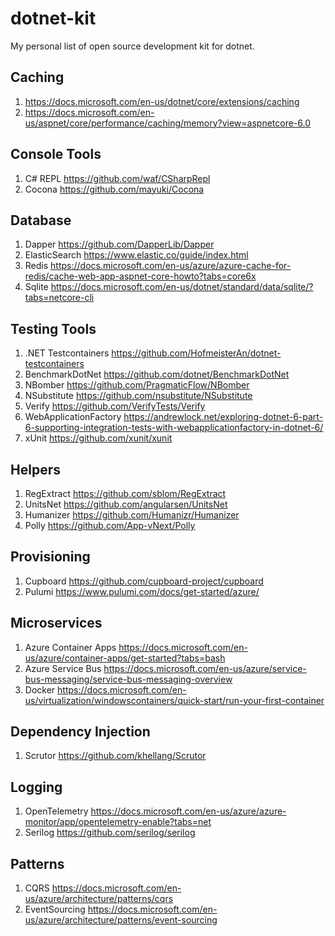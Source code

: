 # dotnet-kit

My personal list of open source development kit for dotnet. 

## Caching
1. https://docs.microsoft.com/en-us/dotnet/core/extensions/caching
2. https://docs.microsoft.com/en-us/aspnet/core/performance/caching/memory?view=aspnetcore-6.0

## Console Tools
1. C# REPL https://github.com/waf/CSharpRepl
2. Cocona https://github.com/mayuki/Cocona

## Database
1. Dapper https://github.com/DapperLib/Dapper
2. ElasticSearch https://www.elastic.co/guide/index.html
3. Redis https://docs.microsoft.com/en-us/azure/azure-cache-for-redis/cache-web-app-aspnet-core-howto?tabs=core6x
4. Sqlite https://docs.microsoft.com/en-us/dotnet/standard/data/sqlite/?tabs=netcore-cli

## Testing Tools
1. .NET Testcontainers https://github.com/HofmeisterAn/dotnet-testcontainers
2. BenchmarkDotNet https://github.com/dotnet/BenchmarkDotNet
3. NBomber https://github.com/PragmaticFlow/NBomber
4. NSubstitute https://github.com/nsubstitute/NSubstitute
5. Verify https://github.com/VerifyTests/Verify
6. WebApplicationFactory https://andrewlock.net/exploring-dotnet-6-part-6-supporting-integration-tests-with-webapplicationfactory-in-dotnet-6/
7. xUnit https://github.com/xunit/xunit

## Helpers
1. RegExtract https://github.com/sblom/RegExtract
2. UnitsNet https://github.com/angularsen/UnitsNet
3. Humanizer https://github.com/Humanizr/Humanizer
4. Polly https://github.com/App-vNext/Polly

## Provisioning
1. Cupboard https://github.com/cupboard-project/cupboard
2. Pulumi https://www.pulumi.com/docs/get-started/azure/

## Microservices
1. Azure Container Apps https://docs.microsoft.com/en-us/azure/container-apps/get-started?tabs=bash
2. Azure Service Bus https://docs.microsoft.com/en-us/azure/service-bus-messaging/service-bus-messaging-overview
3. Docker https://docs.microsoft.com/en-us/virtualization/windowscontainers/quick-start/run-your-first-container

## Dependency Injection
1. Scrutor https://github.com/khellang/Scrutor

## Logging
1. OpenTelemetry https://docs.microsoft.com/en-us/azure/azure-monitor/app/opentelemetry-enable?tabs=net
2. Serilog https://github.com/serilog/serilog

## Patterns
1. CQRS https://docs.microsoft.com/en-us/azure/architecture/patterns/cqrs
2. EventSourcing https://docs.microsoft.com/en-us/azure/architecture/patterns/event-sourcing
